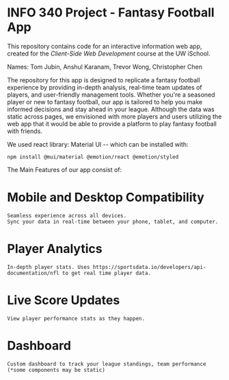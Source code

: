 # INFO 340 Project - Fantasy Football App

This repository contains code for an interactive information web app, created for the _Client-Side Web Development_ course at the UW iSchool.

Names: Tom Jubin, Anshul Karanam, Trevor Wong, Christopher Chen

The repository for this app is designed to replicate a fantasy football experience by providing in-depth analysis, real-time team updates of players, and user-friendly management tools. Whether you're a seasoned player or new to fantasy football, our app is tailored to help you make informed decisions and stay ahead in your league. Although the data was static across pages, we envisioned with more players and users utilizing the web app that it would be able to provide a platform to play fantasy football with friends.

We used react library: Material UI -- which can be installed with:
```
npm install @mui/material @emotion/react @emotion/styled
```

The Main Features of our app consist of:

# Mobile and Desktop Compatibility
    Seamless experience across all devices.
    Sync your data in real-time between your phone, tablet, and computer.

# Player Analytics 
    In-depth player stats. Uses https://sportsdata.io/developers/api-documentation/nfl to get real time player data.

# Live Score Updates
    View player performance stats as they happen.

# Dashboard
    Custom dashboard to track your league standings, team performance (*some components may be static)
